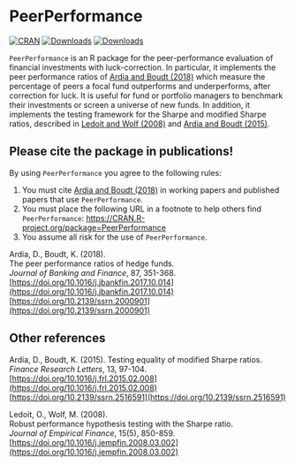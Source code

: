 # PeerPerformance
[![CRAN](http://www.r-pkg.org/badges/version/PeerPerformance)](https://cran.r-project.org/package=PeerPerformance) 
[![Downloads](http://cranlogs.r-pkg.org/badges/PeerPerformance?color=brightgreen)](http://www.r-pkg.org/pkg/PeerPerformance)
[![Downloads](http://cranlogs.r-pkg.org/badges/grand-total/PeerPerformance?color=brightgreen)](http://www.r-pkg.org/pkg/PeerPerformance)

`PeerPerformance` is an R package for the peer-performance evaluation of financial investments with
luck-correction. In particular, it implements the peer performance ratios 
of [Ardia and Boudt (2018)](https://doi.org/10.1016/j.jbankfin.2017.10.014) which measure the percentage of peers a focal fund outperforms and underperforms, after
correction for luck. It is useful for fund or portfolio managers to 
benchmark their investments or screen a universe of new funds. 
In addition, it implements the testing framework for the Sharpe and modified Sharpe ratios, described 
in [Ledoit and Wolf (2008)](https://doi.org/10.1016/j.jempfin.2008.03.002) 
and [Ardia and Boudt (2015)](https://doi.org/10.1016/j.frl.2015.02.008).

## Please cite the package in publications!

By using `PeerPerformance` you agree to the following rules: 

1) You must cite [Ardia and Boudt (2018)](https://doi.org/10.1016/j.jbankfin.2017.10.014) in working papers and published papers that use `PeerPerformance`.
2) You must place the following URL in a footnote to help others find `PeerPerformance`: https://CRAN.R-project.org/package=PeerPerformance 
3) You assume all risk for the use of `PeerPerformance`.

Ardia, D., Boudt, K. (2018).      
The peer performance ratios of hedge funds.      
_Journal of Banking and Finance_, 87, 351-368.    
[https://doi.org/10.1016/j.jbankfin.2017.10.014](https://doi.org/10.1016/j.jbankfin.2017.10.014)  
[https://doi.org/10.2139/ssrn.2000901](https://doi.org/10.2139/ssrn.2000901)

## Other references

Ardia, D., Boudt, K. (2015).
Testing equality of modified Sharpe ratios.  
_Finance Research Letters_, 13, 97-104.   
[https://doi.org/10.1016/j.frl.2015.02.008](https://doi.org/10.1016/j.frl.2015.02.008)   
[https://doi.org/10.2139/ssrn.2516591](https://doi.org/10.2139/ssrn.2516591)

Ledoit, O., Wolf, M. (2008).   
Robust performance hypothesis testing with the Sharpe ratio.    
_Journal of Empirical Finance_, 15(5), 850-859.  
[https://doi.org/10.1016/j.jempfin.2008.03.002](https://doi.org/10.1016/j.jempfin.2008.03.002) 
